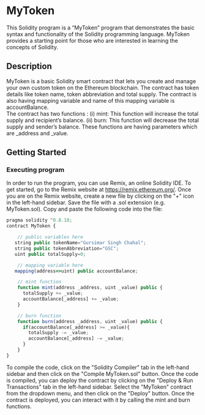 # MyToken 

This Solidity program is a “MyToken” program that demonstrates the basic syntax and functionality of the Solidity programming language. MyToken provides a starting point for those who are interested in learning the concepts of Solidity. 

## Description 

MyToken is a basic Solidity smart contract that lets you create and manage your own custom token on the Ethereum blockchain. The contract has token details like token name, token abbreviation and total supply. The contract is also having mapping variable and name of this mapping variable is accountBalance.  
The contract has two functions : 
(i) mint: This function will increase the total supply and recipient’s balance. 
(ii) burn: This function will decrease the total supply and sender’s balance. 
These functions are having parameters which are _address and _value. 

## Getting Started 

### Executing program 

In order to run the program, you can use Remix, an online Solidity IDE. To get started, go to the Remix website at https://remix.ethereum.org/. 
Once you are on the Remix website, create a new file by clicking on the "+" icon in the left-hand sidebar. Save the file with a .sol extension (e.g. MyToken.sol). Copy and paste the following code into the file: 

```javascript 
pragma solidity ^0.8.18; 
contract MyToken { 

    // public variables here 
   string public tokenName="Gursimar Singh Chahal"; 
   string public tokenAbbreviation="GSC"; 
   uint public totalSupply=0;

    // mapping variable here 
   mapping(address=>uint) public accountBalance; 

    // mint function 
    function mint(address _address, uint _value) public { 
      totalSupply += _value; 
      accountBalance[_address] += _value; 
    } 

    // burn function 
    function burn(address _address, uint _value) public { 
      if(accountBalance[_address] >= _value){ 
        totalSupply -= _value; 
        accountBalance[_address] -= _value; 
      } 
    } 
} 
```  

To compile the code, click on the "Solidity Compiler" tab in the left-hand sidebar and then click on the "Compile MyToken.sol" button. Once the code is compiled, you can deploy the contract by clicking on the "Deploy & Run Transactions" tab in the left-hand sidebar. Select the "MyToken" contract from the dropdown menu, and then click on the "Deploy" button. Once the contract is deployed, you can interact with it by calling the mint and burn functions. 
